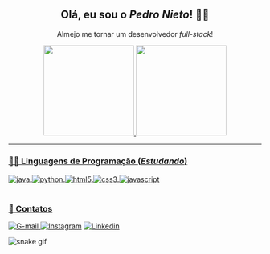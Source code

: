 <h2 align="center"> Olá, eu sou o <i>Pedro Nieto</i>! 👋🏼 </h2>
<p align="center"> Almejo me tornar um desenvolvedor <i>full-stack</i>! </p>

<div align="center">
  <a href="https://github.com/Pedroo-Nietoo"</a>
  <img height="180em" src="https://github-readme-stats.vercel.app/api?username=Pedroo-Nietoo&theme=dracula&show_icons=true&locale=pt-br&title_color=FFFFFF&bg_color=DEG,051937,00456A,007789,00A88C&icon_color=FFD700"/>
  <img height="180em" src="https://github-readme-stats.vercel.app/api/top-langs/?username=Pedroo-Nietoo&theme=dracula&layout=compact&locale=pt-br&title_color=FFFFFF&bg_color=DEG,00A88C,007789,00456A,051937"/>
</div>
  
<hr>

### 👨‍💻 Linguagens de Programação (_Estudando_)
<div style="display: inline_block">
  <img align="center" alt="java" src="https://img.shields.io/badge/Java-00456A?style=for-the-badge&logo=java&logoColor=ED8B00"/>
  <img align="center" alt="python" src="https://img.shields.io/badge/Python-00456A?style=for-the-badge&logo=python&logoColor=3776AB"/>
  <img align="center" alt="html5" src="https://img.shields.io/badge/HTML5-00456A?style=for-the-badge&logo=html5&logoColor=E34F26"/>
  <img align="center" alt="css3" src="https://img.shields.io/badge/CSS3-00456A?style=for-the-badge&logo=css3&logoColor=1572B6"/>
  <img align="center" alt="javascript" src="https://img.shields.io/badge/JavaScript-00456A?style=for-the-badge&logo=javascript&logoColor=F7DF1E"/> </div>
<br>

### 📧 Contatos
![G-mail](https://img.shields.io/badge/Gmail-007789?style=for-the-badge&logo=gmail&logoColor=white)
[![Instagram](https://img.shields.io/badge/Instagram-007789?style=for-the-badge&logo=instagram&logoColor=white)](https://www.instagram.com/pedroonietoo/)
[![Linkedin](https://img.shields.io/badge/LinkedIn-007789?style=for-the-badge&logo=linkedin&logoColor=white)](https://www.linkedin.com/in/pedro-nieto-645299235/)
 
![snake gif](https://github.com/Pedroo-Nietoo/Pedroo-Nietoo/blob/output/github-contribution-grid-snake.gif)
